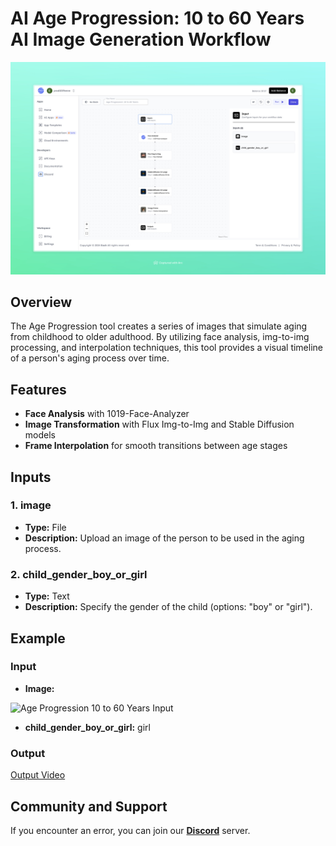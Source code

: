 # AI Age Progression: 10 to 60 Years AI Image Generation Workflow

<img src="images/age-progression-10-to-60-years-full.jpeg" alt="AI Age Progression: 10 to 60 Years AI Image Generation Workflow ">

## Overview
The Age Progression tool creates a series of images that simulate aging from childhood to older adulthood. By utilizing face analysis, img-to-img processing, and interpolation techniques, this tool provides a visual timeline of a person's aging process over time.

## Features
- **Face Analysis** with 1019-Face-Analyzer
- **Image Transformation** with Flux Img-to-Img and Stable Diffusion models
- **Frame Interpolation** for smooth transitions between age stages

## Inputs

### 1. image
- **Type:** File 
- **Description:** Upload an image of the person to be used in the aging process.

### 2. child_gender_boy_or_girl
- **Type:** Text 
- **Description:** Specify the gender of the child (options: "boy" or "girl").

## Example

### Input
- **Image:** 

<img src="https://storage.googleapis.com/magicpoint/models/women.png" alt="Age Progression 10 to 60 Years Input" width="300">

- **child_gender_boy_or_girl:** girl

### Output
[Output Video](https://storage.googleapis.com/magicpoint/github-outputs/10-60-age-transition-github-output.mp4)


## Community and Support
If you encounter an error, you can join our <b><a href="https://discord.com/invite/yzZD4ZxBPt" target="_blank">Discord</a></b> server.

